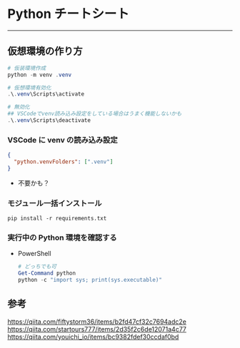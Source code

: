 # Python チートシート

---

## 仮想環境の作り方

```powershell
# 仮装環境作成
python -m venv .venv

# 仮想環境有効化
.\.venv\Scripts\activate

# 無効化
## VSCodeでvenv読み込み設定をしている場合はうまく機能しないかも
.\.venv\Scripts\deactivate
```

### VSCode に venv の読み込み設定

```json
{
  "python.venvFolders": [".venv"]
}
```

- 不要かも？

### モジュール一括インストール

```shell
pip install -r requirements.txt
```

### 実行中の Python 環境を確認する

- PowerShell
  ```powershell
  # どっちでも可
  Get-Command python
  python -c "import sys; print(sys.executable)"
  ```

## 参考

https://qiita.com/fiftystorm36/items/b2fd47cf32c7694adc2e
https://qiita.com/startours777/items/2d35f2c6de12071a4c77
https://qiita.com/youichi_io/items/bc9382fdef30ccdaf0bd
